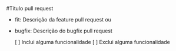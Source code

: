 #Titulo pull request

- fit: Descrição da feature pull request ou
- bugfix: Descrição do bugfix pull request

  [ ] Inclui alguma funcionalidade
  [ ] Exclui alguma funcionalidade
